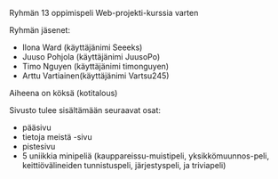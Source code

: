 Ryhmän 13 oppimispeli Web-projekti-kurssia varten

Ryhmän jäsenet:
- Ilona Ward (käyttäjänimi Seeeks)
- Juuso Pohjola (käyttäjänimi JuusoPo)
- Timo Nguyen (käyttäjänimi timonguyen)
- Arttu Vartiainen(käyttäjänimi Vartsu245)

Aiheena on köksä (kotitalous)

Sivusto tulee sisältämään seuraavat osat:

- pääsivu
- tietoja meistä -sivu
- pistesivu
- 5 uniikkia minipeliä (kauppareissu-muistipeli, yksikkömuunnos-peli, keittiövälineiden tunnistuspeli, järjestyspeli, ja triviapeli)

